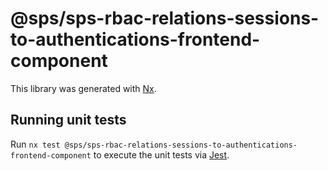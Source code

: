 # @sps/sps-rbac-relations-sessions-to-authentications-frontend-component

This library was generated with [Nx](https://nx.dev).

## Running unit tests

Run `nx test @sps/sps-rbac-relations-sessions-to-authentications-frontend-component` to execute the unit tests via [Jest](https://jestjs.io).
